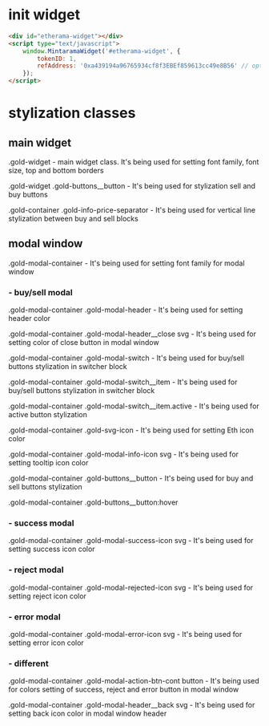 # init widget

```html
<div id="etherama-widget"></div>
<script type="text/javascript">
    window.MintaramaWidget('#etherama-widget', {
        tokenID: 1,
        refAddress: '0xa439194a96765934cf8f3EBEf859613cc49e8B56' // optional
    });
</script>
```


# stylization classes

## main widget

.gold-widget - main widget class. It's being used for setting font family, font size, top and bottom borders

.gold-widget .gold-buttons__button - It's being used for stylization sell and buy buttons

.gold-container .gold-info-price-separator - It's being used for vertical line stylization between buy and sell blocks

## modal window

.gold-modal-container - It's being used for setting font family for modal window

### - buy/sell modal

.gold-modal-container .gold-modal-header - It's being used for setting header color

.gold-modal-container .gold-modal-header__close svg - It's being used for setting color of close button in modal window

.gold-modal-container .gold-modal-switch - It's being used for buy/sell buttons stylization in switcher block

.gold-modal-container .gold-modal-switch__item - It's being used for buy/sell buttons stylization in switcher block

.gold-modal-container .gold-modal-switch__item.active - It's being used for active button stylization

.gold-modal-container .gold-svg-icon - It's being used for setting Eth icon color

.gold-modal-container .gold-modal-info-icon svg - It's being used for setting tooltip icon color

.gold-modal-container .gold-buttons__button - It's being used for buy and sell buttons stylization

.gold-modal-container .gold-buttons__button:hover

### - success modal
.gold-modal-container .gold-modal-success-icon svg  - It's being used for setting success icon color

### - reject modal 
.gold-modal-container .gold-modal-rejected-icon svg - It's being used for setting reject icon color

### - error modal
.gold-modal-container .gold-modal-error-icon svg - It's being used for setting error icon color

### - different
.gold-modal-container .gold-modal-action-btn-cont button - It's being used for colors setting of success, reject and error button in modal window

.gold-modal-container .gold-modal-header__back svg - It's being used for setting back icon color in modal window header